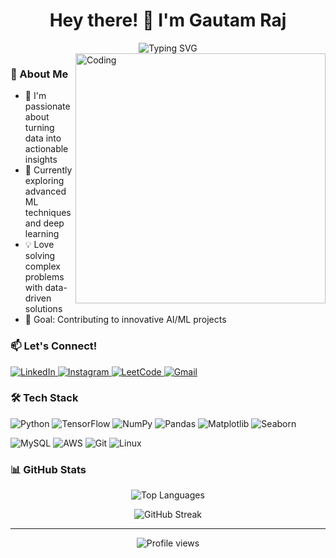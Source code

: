 <h1 align="center">Hey there! 👋 I'm Gautam Raj</h1>

<div align="center">
  <img src="https://readme-typing-svg.herokuapp.com?font=Fira+Code&pause=1000&width=435&lines=Python+Developer;Data+Science+Enthusiast;Machine+Learning+Engineer" alt="Typing SVG" />
</div>

<img align="right" alt="Coding" width="400" src="https://updategadh.com/wp-content/uploads/2023/07/Java-web-project-configuration.gif">

### 🚀 About Me
- 🔭 I'm passionate about turning data into actionable insights
- 🌱 Currently exploring advanced ML techniques and deep learning
- 💡 Love solving complex problems with data-driven solutions
- 🎯 Goal: Contributing to innovative AI/ML projects

### 📫 Let's Connect!
<p align="left">
  <a href="https://linkedin.com/in/gautamraj8044" target="_blank">
    <img src="https://img.shields.io/badge/LinkedIn-0077B5?style=for-the-badge&logo=linkedin&logoColor=white" alt="LinkedIn"/>
  </a>
  <a href="https://instagram.com/gautam.yadaav" target="_blank">
    <img src="https://img.shields.io/badge/Instagram-E4405F?style=for-the-badge&logo=instagram&logoColor=white" alt="Instagram"/>
  </a>
  <a href="https://www.leetcode.com/gautambaabu" target="_blank">
    <img src="https://img.shields.io/badge/LeetCode-FFA116?style=for-the-badge&logo=leetcode&logoColor=black" alt="LeetCode"/>
  </a>
  <a href="mailto:gautamraj8044@gmail.com">
    <img src="https://img.shields.io/badge/Gmail-D14836?style=for-the-badge&logo=gmail&logoColor=white" alt="Gmail"/>
  </a>
</p>

### 🛠️ Tech Stack
<p align="left">
  <img src="https://img.shields.io/badge/Python-3776AB?style=for-the-badge&logo=python&logoColor=white" alt="Python"/>
  <img src="https://img.shields.io/badge/TensorFlow-FF6F00?style=for-the-badge&logo=tensorflow&logoColor=white" alt="TensorFlow"/>
  <img src="https://img.shields.io/badge/Numpy-013243?style=for-the-badge&logo=numpy&logoColor=white" alt="NumPy"/>
  <img src="https://img.shields.io/badge/Pandas-150458?style=for-the-badge&logo=pandas&logoColor=white" alt="Pandas"/>
  <img src="https://img.shields.io/badge/Matplotlib-11557c?style=for-the-badge" alt="Matplotlib"/>
  <img src="https://img.shields.io/badge/Seaborn-3776AB?style=for-the-badge" alt="Seaborn"/>
</p>

<p align="left">
  <img src="https://img.shields.io/badge/MySQL-4479A1?style=for-the-badge&logo=mysql&logoColor=white" alt="MySQL"/>
  <img src="https://img.shields.io/badge/AWS-232F3E?style=for-the-badge&logo=amazon-aws&logoColor=white" alt="AWS"/>
  <img src="https://img.shields.io/badge/Git-F05032?style=for-the-badge&logo=git&logoColor=white" alt="Git"/>
  <img src="https://img.shields.io/badge/Linux-FCC624?style=for-the-badge&logo=linux&logoColor=black" alt="Linux"/>
</p>

### 📊 GitHub Stats
<p align="center">
  <img src="https://github-readme-stats.vercel.app/api/top-langs/?username=gautamraj8044&theme=radical&layout=compact" alt="Top Languages" />
</p>

<p align="center">
  <img src="https://github-readme-streak-stats.herokuapp.com/?user=gautamraj8044&theme=radical" alt="GitHub Streak"/>
</p>

---

<div align="center">
  <img src="https://komarev.com/ghpvc/?username=gautamraj8044&label=Profile%20views&color=0e75b6&style=flat" alt="Profile views" />
</div>
